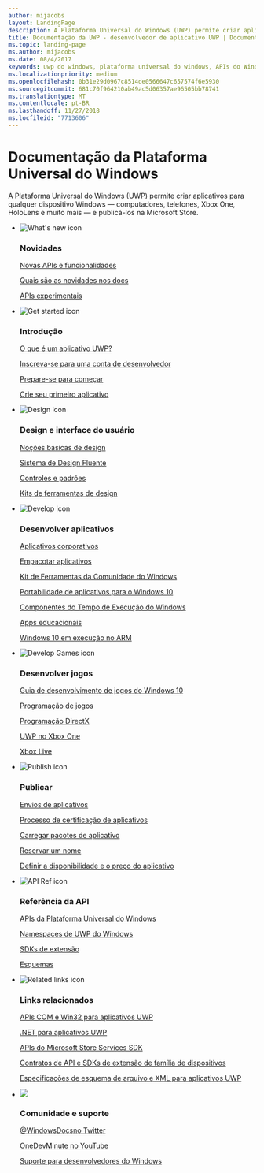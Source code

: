 ```yaml
---
author: mijacobs
layout: LandingPage
description: A Plataforma Universal do Windows (UWP) permite criar aplicativos para qualquer dispositivo Windows — computadores, telefones, Xbox One, HoloLens e muito mais — e publicá-los na Store.
title: Documentação da UWP - desenvolvedor de aplicativo UWP | Documentos da Microsoft
ms.topic: landing-page
ms.author: mijacobs
ms.date: 08/4/2017
keywords: uwp do windows, plataforma universal do windows, APIs do Windows Runtime, api do windows, ref. de api do windows, api do winrt, referência de api do windows, api uwp, referência de api uwp, desenvolver uwp, criar uwp, publicar uwp
ms.localizationpriority: medium
ms.openlocfilehash: 0b31e29d0967c8514de0566647c657574f6e5930
ms.sourcegitcommit: 681c70f964210ab49ac5d06357ae96505bb78741
ms.translationtype: MT
ms.contentlocale: pt-BR
ms.lasthandoff: 11/27/2018
ms.locfileid: "7713606"
---
```

# <a name="universal-windows-platform-documentation"></a>Documentação da Plataforma Universal do Windows
A Plataforma Universal do Windows (UWP) permite criar aplicativos para qualquer dispositivo Windows — computadores, telefones, Xbox One, HoloLens e muito mais — e publicá-los na Microsoft Store.

<ul class="panelContent cardsF">
    <li>
        <div class="cardSize">
            <div class="cardPadding">
                <div class="card">
                    <div class="cardImageOuter">
                        <div class="cardImage">
                            <img src="/media/common/i_whats-new.svg" alt="What's new icon" />
                        </div>
                    </div>
                    <div class="cardText">
                        <h3>Novidades</h3>
                        <p>
                            <a href="whats-new/windows-10-version-latest.md">Novas APIs e funcionalidades</a>
                        </p>
                        <p>
                            <a href="whats-new/windows-docs-latest.md">Quais são as novidades nos docs</a>
                        </p>
                        <p>
                            <a href="whats-new/experimental-apis.md">APIs experimentais</a>
                        </p>
                    </div>
                </div>
            </div>
        </div>
    </li>
    <li>
        <div class="cardSize">
            <div class="cardPadding">
                <div class="card">
                    <div class="cardImageOuter">
                        <div class="cardImage">
                            <img src="/media/common/i_get-started.svg" alt="Get started icon" />
                        </div>
                    </div>
                    <div class="cardText">
                        <h3>Introdução</h3>
                        <p>
                            <a href="get-started/universal-application-platform-guide.md">O que é um aplicativo UWP?</a>
                        </p>
                        <p>
                            <a href="get-started/sign-up.md">Inscreva-se para uma conta de desenvolvedor</a>
                        </p>
                        <p>
                            <a href="get-started/get-set-up.md">Prepare-se para começar</a>
                        </p>
                        <p>
                            <a href="get-started/your-first-app.md">Crie seu primeiro aplicativo</a>
                        </p>
                    </div>
                </div>
            </div>
        </div>
    </li>
    <li>
        <div class="cardSize">
            <div class="cardPadding">
                <div class="card">
                    <div class="cardImageOuter">
                        <div class="cardImage">
                            <img src="/media/common/i_management.svg" alt="Design icon" />
                        </div>
                    </div>
                    <div class="cardText">
                        <h3>Design e interface do usuário</h3>
                        <p>
                            <a href="design/basics/design-and-ui-intro.md">Noções básicas de design</a>
                        </p>
                         <p>
                            <a href="design/fluent-design-system/index.md">Sistema de Design Fluente</a>
                        </p>
                        <p>
                            <a href="design/controls-and-patterns/index.md">Controles e padrões</a>
                        </p>
                        <p>
                            <a href="design/downloads/index.md">Kits de ferramentas de design</a>
                        </p>                      
                    </div>
                </div>
            </div>
        </div>
    </li>
    <li>
        <div class="cardSize">
            <div class="cardPadding">
                <div class="card">
                    <div class="cardImageOuter">
                        <div class="cardImage">
                            <img src="/media/common/i_code-edit.svg" alt="Develop icon" />
                        </div>
                    </div>
                    <div class="cardText">
                        <h3>Desenvolver aplicativos</h3>
                        <p>
                            <a href="enterprise/index.md">Aplicativos corporativos</a>
                        </p>
                        <p>
                            <a href="packaging/index.md">Empacotar aplicativos</a>
                        </p>
                        <p>
                            <a href="//docs.microsoft.com/windows/uwpcommunitytoolkit/">Kit de Ferramentas da Comunidade do Windows</a>
                        </p>
                        <p>
                            <a href="porting/index.md">Portabilidade de aplicativos para o Windows 10</a>
                        </p>
                        <p>
                            <a href="winrt-components/index.md">Componentes do Tempo de Execução do Windows</a>
                        </p>
                        <p>
                            <a href="apps-for-education/index.md">Apps educacionais</a>
                        </p>
                        <p>
                            <a href="porting/apps-on-arm.md">Windows 10 em execução no ARM</a>
                        </p>
                    </div>
                </div>
            </div>
        </div>
    </li>
    <li>
        <div class="cardSize">
            <div class="cardPadding">
                <div class="card">
                    <div class="cardImageOuter">
                        <div class="cardImage">
                            <img src="/media/common/i_build.svg" alt="Develop Games icon" />
                        </div>
                    </div>
                    <div class="cardText">
                        <h3>Desenvolver jogos</h3>
                        <p>
                            <a href="gaming/e2e.md">Guia de desenvolvimento de jogos do Windows 10</a>
                        </p>
                        <p>
                            <a href="gaming/index.md">Programação de jogos</a>
                        </p>
                        <p>
                            <a href="gaming/directx-programming.md">Programação DirectX</a>
                        </p>
                        <p>
                            <a href="xbox-apps/index.md">UWP no Xbox One</a>
                        </p>
                        <p>
                            <a href="xbox-live/index.md">Xbox Live</a>
                        </p>
                    </div>
                </div>
            </div>
        </div>
    </li>    
    <li>
        <div class="cardSize">
            <div class="cardPadding">
                <div class="card">
                    <div class="cardImageOuter">
                        <div class="cardImage">
                            <img src="/media/common/i_upgrade.svg" alt="Publish icon" />
                        </div>
                    </div>
                    <div class="cardText">
                        <h3>Publicar</h3>
                        <p>
                            <a href="publish/app-submissions.md">Envios de aplicativos</a>
                        </p>
                        <p>
                            <a href="publish/the-app-certification-process.md">Processo de certificação de aplicativos</a>
                        </p>
                        <p>
                            <a href="publish/upload-app-packages.md">Carregar pacotes de aplicativo</a>
                        </p>
                        <p>
                            <a href="publish/create-your-app-by-reserving-a-name.md">Reservar um nome</a>
                        </p>
                        <p>
                            <a href="publish/set-app-pricing-and-availability.md">Definir a disponibilidade e o preço do aplicativo</a>
                        </p>
                    </div>
                </div>
            </div>
        </div>
    </li>
    <li>
        <div class="cardSize">
            <div class="cardPadding">
                <div class="card">
                    <div class="cardImageOuter">
                        <div class="cardImage">
                            <img src="/media/common/i_api-reference.svg" alt="API Ref icon" />
                        </div>
                    </div>
                    <div class="cardText">
                        <h3>Referência da API</h3>
                        <p>
                            <a href="//docs.microsoft.com/uwp/">APIs da Plataforma Universal do Windows</a>
                        </p>
                        <p>
                            <a href="//docs.microsoft.com/uwp/API">Namespaces de UWP do Windows</a>
                        </p>
                        <p>
                            <a href="//docs.microsoft.com/uwp/extension-sdks">SDKs de extensão</a>
                        </p>
                        <p>
                            <a href="//docs.microsoft.com/uwp/schemas">Esquemas</a>
                        </p>
                    </div>
                </div>
            </div>
        </div>
    </li>
    <li>
        <div class="cardSize">
            <div class="cardPadding">
                <div class="card">
                    <div class="cardImageOuter">
                        <div class="cardImage">
                            <img src="/media/common/i_multi-connect.svg" alt="Related links icon" />
                        </div>
                    </div>
                    <div class="cardText">
                        <h3>Links relacionados</h3>
                        <p>
                            <a href="//docs.microsoft.com/uwp/win32-and-com/win32-and-com-for-uwp-apps">APIs COM e Win32 para aplicativos UWP</a>
                        </p>
                        <p>
                            <a href="//msdn.microsoft.com/library/windows/apps/mt185501.aspx">.NET para aplicativos UWP</a>
                        </p>
                        <p>
                            <a href="//msdn.microsoft.com/library/windows/apps/mt691886.aspx">APIs do Microsoft Store Services SDK</a>
                        </p>
                        <p>
                            <a href="//docs.microsoft.com/uwp/extension-sdks">Contratos de API e SDKs de extensão de família de dispositivos</a>
                        </p>
                        <p>
                            <a href="//docs.microsoft.com/uwp/schemas/">Especificações de esquema de arquivo e XML para aplicativos UWP</a>
                        </p>
                    </div>
                </div>
            </div>
        </div>
    </li>
    <li>
        <div class="cardSize">
            <div class="cardPadding">
                <div class="card">
                    <div class="cardImageOuter">
                        <div class="cardImage">
                            <img src="/media/common/i_support.svg" alt=" " />
                        </div>
                    </div>
                    <div class="cardText">
                        <h3>Comunidade e suporte</h3>
                        <p>
                            <a href="https://twitter.com/WindowsDocs">@WindowsDocsno Twitter</a>
                        </p>
                        <p>
                            <a href="http://aka.ms/OneDevMinute">OneDevMinute no YouTube</a>
                        </p>
                        <p>
                            <a href="https://developer.microsoft.com/windows/support">Suporte para desenvolvedores do Windows</a>
                        </p>
                    </div>
                </div>
            </div>
        </div>
    </li>    
</ul>
